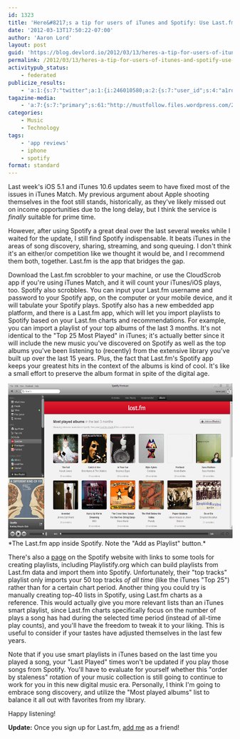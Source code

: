```yaml
---
id: 1323
title: 'Here&#8217;s a tip for users of iTunes and Spotify: Use Last.fm too!'
date: '2012-03-13T17:50:22-07:00'
author: 'Aaron Lord'
layout: post
guid: 'https://blog.devlord.io/2012/03/13/heres-a-tip-for-users-of-itunes-and-spotify-use-last-fm-too/'
permalink: /2012/03/13/heres-a-tip-for-users-of-itunes-and-spotify-use-last-fm-too/
activitypub_status:
    - federated
publicize_results:
    - 'a:1:{s:7:"twitter";a:1:{i:246010580;a:2:{s:7:"user_id";s:4:"a1rd";s:7:"post_id";s:18:"179746326379118594";}}}'
tagazine-media:
    - 'a:7:{s:7:"primary";s:61:"http://mustfollow.files.wordpress.com/2012/03/lastfm-blog.png";s:6:"images";a:1:{s:61:"http://mustfollow.files.wordpress.com/2012/03/lastfm-blog.png";a:6:{s:8:"file_url";s:61:"http://mustfollow.files.wordpress.com/2012/03/lastfm-blog.png";s:5:"width";s:4:"1257";s:6:"height";s:3:"748";s:4:"type";s:5:"image";s:4:"area";s:6:"940236";s:9:"file_path";s:0:"";}}s:6:"videos";a:0:{}s:11:"image_count";s:1:"1";s:6:"author";s:8:"28099389";s:7:"blog_id";s:8:"28571045";s:9:"mod_stamp";s:19:"2012-03-14 01:58:34";}'
categories:
    - Music
    - Technology
tags:
    - 'app reviews'
    - iphone
    - spotify
format: standard
---
```


Last week's iOS 5.1 and iTunes 10.6 updates seem to have fixed most of the issues in iTunes Match. My previous argument about Apple shooting themselves in the foot still stands, historically, as they've likely missed out on income opportunities due to the long delay, but I think the service is <em>finally</em> suitable for prime time.

However, after using Spotify a great deal over the last several weeks while I waited for the update, I still find Spotify indispensable. It beats iTunes in the areas of song discovery, sharing, streaming, and song queuing. I don't think it's an either/or competition like we thought it would be, and I recommend them both, together. Last.fm is the app that bridges the gap.

Download the Last.fm scrobbler to your machine, or use the CloudScrob app if you're using iTunes Match, and it will count your iTunes/iOS plays, too. Spotify also scrobbles. You can input your Last.fm username and password to your Spotify app, on the computer or your mobile device, and it will tabulate your Spotify plays. Spotify also has a new embedded app platform, and there is a Last.fm app, which will let you import playlists to Spotify based on your Last.fm charts and recommendations. For example, you can import a playlist of your top albums of the last 3 months. It's not identical to the "Top 25 Most Played" in iTunes; it's actually better since it will include the new music you've discovered on Spotify as well as the top albums you've been listening to (recently) from the extensive library you've built up over the last 15 years. Plus, the fact that Last.fm's Spotify app keeps your greatest hits in the context of the albums is kind of cool. It's like a small effort to preserve the album format in spite of the digital age.

<img class="size-full wp-image-1324" title="lastfm-blog" src="/assets/img/2012/03/lastfm-blog.png" alt="Last.fm in Spotify" width="584" height="347" />  
*The Last.fm app inside Spotify. Note the "Add as Playlist" button.*

There's also a <a href="http://www.spotify.com/uk/about/spotify-on-the-web/playlist-converters/">page</a> on the Spotify website with links to some tools for creating playlists, including Playlistify.org which can build playlists from Last.fm data and import them into Spotify. Unfortunately, their "top tracks" playlist only imports your 50 top tracks <em>of all time</em> (like the iTunes "Top 25") rather than for a certain chart period. Another thing you could try is manually creating top-40 lists in Spotify, using Last.fm charts as a reference. This would actually give you more relevant lists than an iTunes smart playlist, since Last.fm charts specifically focus on the number of plays a song has had during the selected time period (instead of all-time play counts), and you'll have the freedom to tweak it to your liking. This is useful to consider if your tastes have adjusted themselves in the last few years.

Note that if you use smart playlists in iTunes based on the last time you played a song, your "Last Played" times won't be updated if you play those songs from Spotify. You'll have to evaluate for yourself whether this "order by staleness" rotation of your music collection is still going to continue to work for you in this new digital music era. Personally, I think I'm going to embrace song discovery, and utilize the "Most played albums" list to balance it all out with favorites from my library.

Happy listening!

<strong>Update:</strong> Once you sign up for Last.fm, <a href="http://www.last.fm/user/alord1647fm">add me</a> as a friend!
